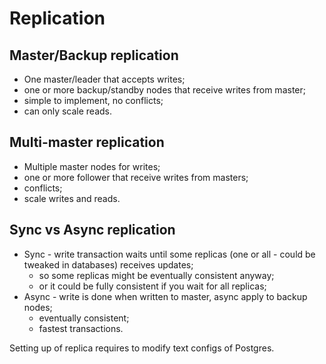 # Replication

## Master/Backup replication

- One master/leader that accepts writes;
- one or more backup/standby nodes that receive writes from master;
- simple to implement, no conflicts;
- can only scale reads.

## Multi-master replication

- Multiple master nodes for writes;
- one or more follower that receive writes from masters;
- conflicts;
- scale writes and reads.

## Sync vs Async replication

- Sync - write transaction waits until some replicas (one or all - could be tweaked in databases) receives updates;
  - so some replicas might be eventually consistent anyway;
  - or it could be fully consistent if you wait for all replicas;
- Async - write is done when written to master, async apply to backup nodes;
  - eventually consistent;
  - fastest transactions.


Setting up of replica requires to modify text configs of Postgres.
